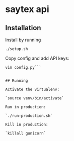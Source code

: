 # saytex api


## Installation

Install by running

`./setup.sh`

Copy config and add API keys:

```cp config_template.py config.py
vim config.py```


## Running

Activate the virtualenv:

`source venv/bin/activate`

Run in production:

`./run-production.sh`

Kill in production:

`killall gunicorn`
